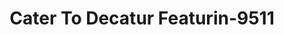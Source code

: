 ---
f_zip-code: 46733
f_state-code: IN
title: Cater To Decatur Featurin-9511
f_phone: 260-724-7877
f_city-only: Decatur
f_address: 229 N 2Nd Street Decatur
f_location-unique-id: '9511'
slug: cater-to-decatur-featurin-9511
updated-on: '2024-05-30T13:46:58.046Z'
created-on: '2024-05-30T13:36:59.803Z'
published-on: '2024-05-30T13:54:32.469Z'
f_city-state: cms/city/decatur-in.md
f_company: cms/company/cater-to-decatur-featurin.md
f_state: cms/state/indiana.md
layout: '[payday-loan].html'
tags: payday-loan
---